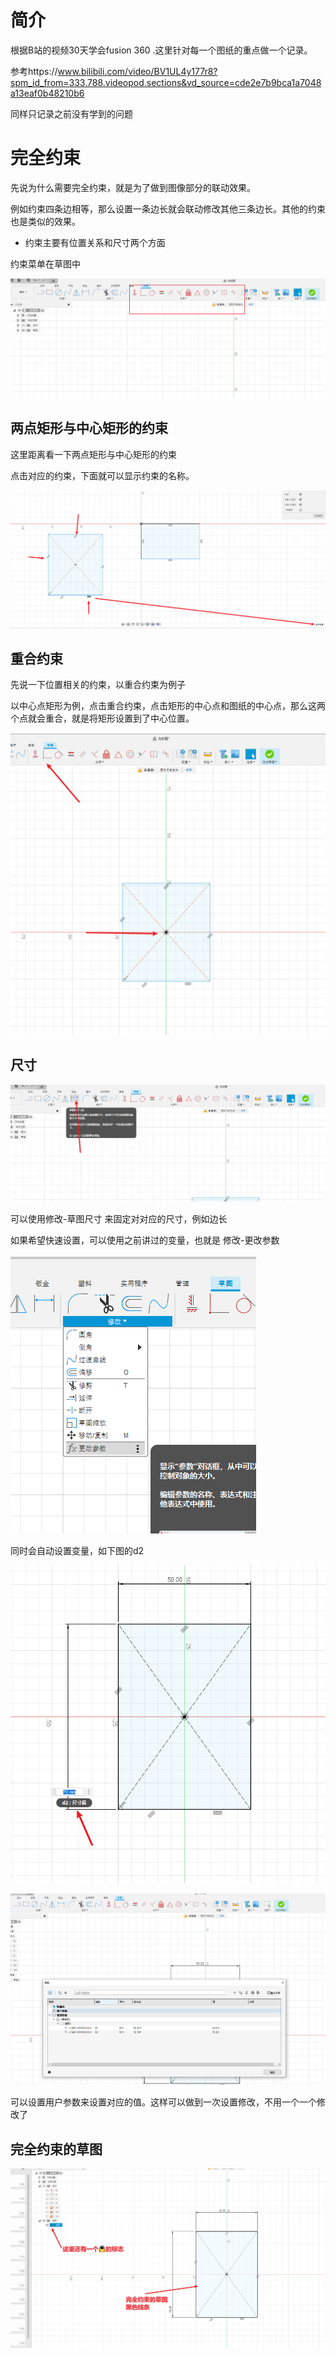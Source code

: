 # 简介

根据B站的视频30天学会fusion 360 .这里针对每一个图纸的重点做一个记录。

参考https://www.bilibili.com/video/BV1UL4y177r8?spm_id_from=333.788.videopod.sections&vd_source=cde2e7b9bca1a7048a13eaf0b48210b6



同样只记录之前没有学到的问题

# 完全约束

先说为什么需要完全约束，就是为了做到图像部分的联动效果。

例如约束四条边相等，那么设置一条边长就会联动修改其他三条边长。其他的约束也是类似的效果。

* 约束主要有位置关系和尺寸两个方面





约束菜单在草图中

![image-20250608214527311](./Day24-完全约束/image-20250608214527311.png)



## 两点矩形与中心矩形的约束

这里距离看一下两点矩形与中心矩形的约束

点击对应的约束，下面就可以显示约束的名称。

![image-20250608214639506](./Day24-完全约束/image-20250608214639506.png)



## 重合约束

先说一下位置相关的约束，以重合约束为例子

以中心点矩形为例，点击重合约束，点击矩形的中心点和图纸的中心点，那么这两个点就会重合，就是将矩形设置到了中心位置。

![image-20250608214743421](./Day24-完全约束/image-20250608214743421.png)

## 尺寸

![image-20250608215002606](./Day24-完全约束/image-20250608215002606.png)

可以使用修改-草图尺寸 来固定对对应的尺寸，例如边长



如果希望快速设置，可以使用之前讲过的变量，也就是 修改-更改参数

![image-20250608215140475](./Day24-完全约束/image-20250608215140475.png)

同时会自动设置变量，如下图的d2

![image-20250608215408881](./Day24-完全约束/image-20250608215408881.png)

![image-20250608215435256](./Day24-完全约束/image-20250608215435256.png)



可以设置用户参数来设置对应的值。这样可以做到一次设置修改，不用一个一个修改了



## 完全约束的草图

![image-20250608215603643](./Day24-完全约束/image-20250608215603643.png)